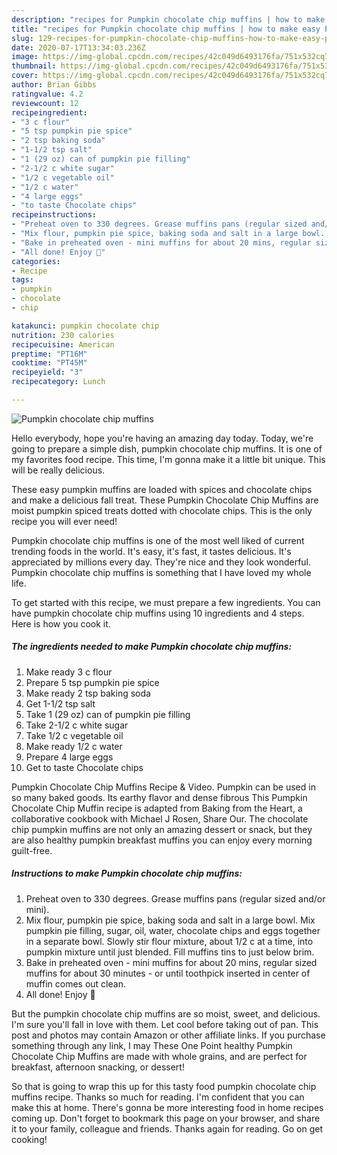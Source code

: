 ```yaml
---
description: "recipes for Pumpkin chocolate chip muffins | how to make easy Pumpkin chocolate chip muffins"
title: "recipes for Pumpkin chocolate chip muffins | how to make easy Pumpkin chocolate chip muffins"
slug: 129-recipes-for-pumpkin-chocolate-chip-muffins-how-to-make-easy-pumpkin-chocolate-chip-muffins
date: 2020-07-17T13:34:03.236Z
image: https://img-global.cpcdn.com/recipes/42c049d6493176fa/751x532cq70/pumpkin-chocolate-chip-muffins-recipe-main-photo.jpg
thumbnail: https://img-global.cpcdn.com/recipes/42c049d6493176fa/751x532cq70/pumpkin-chocolate-chip-muffins-recipe-main-photo.jpg
cover: https://img-global.cpcdn.com/recipes/42c049d6493176fa/751x532cq70/pumpkin-chocolate-chip-muffins-recipe-main-photo.jpg
author: Brian Gibbs
ratingvalue: 4.2
reviewcount: 12
recipeingredient:
- "3 c flour"
- "5 tsp pumpkin pie spice"
- "2 tsp baking soda"
- "1-1/2 tsp salt"
- "1 (29 oz) can of pumpkin pie filling"
- "2-1/2 c white sugar"
- "1/2 c vegetable oil"
- "1/2 c water"
- "4 large eggs"
- "to taste Chocolate chips"
recipeinstructions:
- "Preheat oven to 330 degrees. Grease muffins pans (regular sized and/or mini)."
- "Mix flour, pumpkin pie spice, baking soda and salt in a large bowl. Mix pumpkin pie filling, sugar, oil, water, chocolate chips and eggs together in a separate bowl. Slowly stir flour mixture, about 1/2 c at a time, into pumpkin mixture until just blended. Fill muffins tins to just below brim."
- "Bake in preheated oven - mini muffins for about 20 mins, regular sized muffins for about 30 minutes - or until toothpick inserted in center of muffin comes out clean."
- "All done! Enjoy 🙂"
categories:
- Recipe
tags:
- pumpkin
- chocolate
- chip

katakunci: pumpkin chocolate chip 
nutrition: 230 calories
recipecuisine: American
preptime: "PT16M"
cooktime: "PT45M"
recipeyield: "3"
recipecategory: Lunch

---
```



![Pumpkin chocolate chip muffins](https://img-global.cpcdn.com/recipes/42c049d6493176fa/751x532cq70/pumpkin-chocolate-chip-muffins-recipe-main-photo.jpg)

Hello everybody, hope you're having an amazing day today. Today, we're going to prepare a simple dish, pumpkin chocolate chip muffins. It is one of my favorites food recipe. This time, I'm gonna make it a little bit unique. This will be really delicious.

These easy pumpkin muffins are loaded with spices and chocolate chips and make a delicious fall treat. These Pumpkin Chocolate Chip Muffins are moist pumpkin spiced treats dotted with chocolate chips. This is the only recipe you will ever need!

Pumpkin chocolate chip muffins is one of the most well liked of current trending foods in the world. It's easy, it's fast, it tastes delicious. It's appreciated by millions every day. They're nice and they look wonderful. Pumpkin chocolate chip muffins is something that I have loved my whole life.


To get started with this recipe, we must prepare a few ingredients. You can have pumpkin chocolate chip muffins using 10 ingredients and 4 steps. Here is how you cook it.

<!--inarticleads1-->

##### The ingredients needed to make Pumpkin chocolate chip muffins:

1. Make ready 3 c flour
1. Prepare 5 tsp pumpkin pie spice
1. Make ready 2 tsp baking soda
1. Get 1-1/2 tsp salt
1. Take 1 (29 oz) can of pumpkin pie filling
1. Take 2-1/2 c white sugar
1. Take 1/2 c vegetable oil
1. Make ready 1/2 c water
1. Prepare 4 large eggs
1. Get to taste Chocolate chips


Pumpkin Chocolate Chip Muffins Recipe &amp; Video. Pumpkin can be used in so many baked goods. Its earthy flavor and dense fibrous This Pumpkin Chocolate Chip Muffin recipe is adapted from Baking from the Heart, a collaborative cookbook with Michael J Rosen, Share Our. The chocolate chip pumpkin muffins are not only an amazing dessert or snack, but they are also healthy pumpkin breakfast muffins you can enjoy every morning guilt-free. 

<!--inarticleads2-->

##### Instructions to make Pumpkin chocolate chip muffins:

1. Preheat oven to 330 degrees. Grease muffins pans (regular sized and/or mini).
1. Mix flour, pumpkin pie spice, baking soda and salt in a large bowl. Mix pumpkin pie filling, sugar, oil, water, chocolate chips and eggs together in a separate bowl. Slowly stir flour mixture, about 1/2 c at a time, into pumpkin mixture until just blended. Fill muffins tins to just below brim.
1. Bake in preheated oven - mini muffins for about 20 mins, regular sized muffins for about 30 minutes - or until toothpick inserted in center of muffin comes out clean.
1. All done! Enjoy 🙂


But the pumpkin chocolate chip muffins are so moist, sweet, and delicious. I&#39;m sure you&#39;ll fall in love with them. Let cool before taking out of pan. This post and photos may contain Amazon or other affiliate links. If you purchase something through any link, I may These One Point healthy Pumpkin Chocolate Chip Muffins are made with whole grains, and are perfect for breakfast, afternoon snacking, or dessert! 

So that is going to wrap this up for this tasty food pumpkin chocolate chip muffins recipe. Thanks so much for reading. I'm confident that you can make this at home. There's gonna be more interesting food in home recipes coming up. Don't forget to bookmark this page on your browser, and share it to your family, colleague and friends. Thanks again for reading. Go on get cooking!
